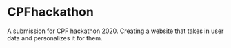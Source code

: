 # CPFhackathon
A submission for CPF hackathon 2020. Creating a website that takes in user data and personalizes it for them.
